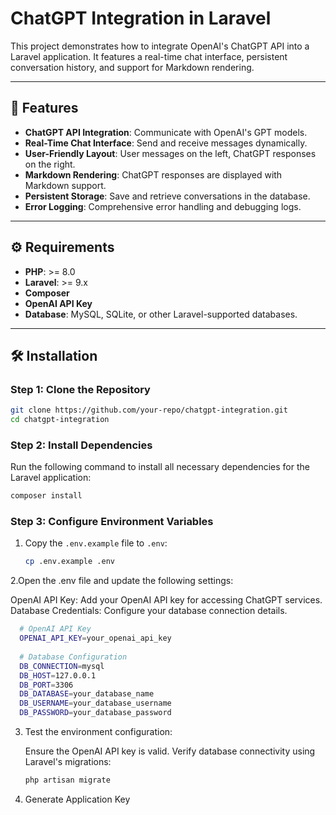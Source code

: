 # ChatGPT Integration in Laravel

This project demonstrates how to integrate OpenAI's ChatGPT API into a Laravel application. It features a real-time chat interface, persistent conversation history, and support for Markdown rendering.

---

## 🚀 Features

- **ChatGPT API Integration**: Communicate with OpenAI's GPT models.
- **Real-Time Chat Interface**: Send and receive messages dynamically.
- **User-Friendly Layout**: User messages on the left, ChatGPT responses on the right.
- **Markdown Rendering**: ChatGPT responses are displayed with Markdown support.
- **Persistent Storage**: Save and retrieve conversations in the database.
- **Error Logging**: Comprehensive error handling and debugging logs.

---

## ⚙️ Requirements

- **PHP**: >= 8.0
- **Laravel**: >= 9.x
- **Composer**
- **OpenAI API Key**
- **Database**: MySQL, SQLite, or other Laravel-supported databases.

---

## 🛠️ Installation

### Step 1: Clone the Repository
```bash
git clone https://github.com/your-repo/chatgpt-integration.git
cd chatgpt-integration
```
### Step 2: Install Dependencies
Run the following command to install all necessary dependencies for the Laravel application:
```bash
composer install
```
### Step 3: Configure Environment Variables

1. Copy the `.env.example` file to `.env`:
   ```bash
   cp .env.example .env
   ```
2.Open the .env file and update the following settings:

  OpenAI API Key: Add your OpenAI API key for accessing ChatGPT services.
  Database Credentials: Configure your database connection details.
  ```bash
    # OpenAI API Key
    OPENAI_API_KEY=your_openai_api_key
    
    # Database Configuration
    DB_CONNECTION=mysql
    DB_HOST=127.0.0.1
    DB_PORT=3306
    DB_DATABASE=your_database_name
    DB_USERNAME=your_database_username
    DB_PASSWORD=your_database_password
```
3. Test the environment configuration:

    Ensure the OpenAI API key is valid.
    Verify database connectivity using Laravel's migrations:
    ```bash
    php artisan migrate
    ```
4. Generate Application Key
   
